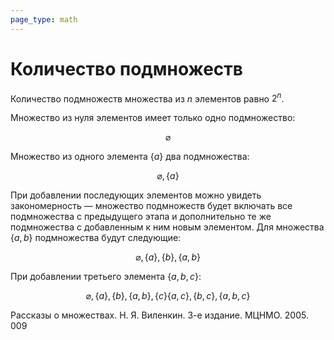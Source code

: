 ```yaml
---
page_type: math
---
```


# Количество подмножеств

Количество подмножеств множества из $n$ элементов равно $2^n$.

Множество из нуля элементов имеет только одно подмножество:

$$
\varnothing
$$

Множество из одного элемента $\{a\}$ два подмножества:

$$
\varnothing, \{a\}
$$

При добавлении последующих элементов можно увидеть закономерность — множество подмножеств будет включать все подмножества с предыдущего этапа и дополнительно те же подмножества с добавленным к ним новым элементом. Для множества $\{a, b\}$ подмножества будут следующие:

$$
\varnothing, \{a\}, \{b\}, \{a, b\}
$$

При добавлении третьего элемента $\{a, b, c\}$:

$$
\varnothing, \{a\}, \{b\}, \{a, b\}, \{c\} \{a, c\}, \{b, c\}, \{a, b, c\}
$$

Рассказы о множествах. Н. Я. Виленкин. 3-е издание. МЦНМО. 2005. 009
